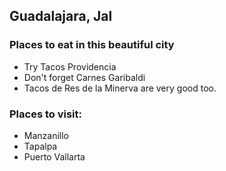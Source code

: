 ## Guadalajara, Jal

### Places to eat in this beautiful city
- Try Tacos Providencia
- Don't forget Carnes Garibaldi
- Tacos de Res de la Minerva are very good too.

### Places to visit:
- Manzanillo
- Tapalpa
- Puerto Vallarta